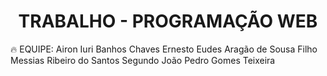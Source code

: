 <h1 align="center">TRABALHO - PROGRAMAÇÃO WEB</h1>

:fire: EQUIPE:
Airon Iuri Banhos Chaves
Ernesto Eudes Aragão de Sousa Filho
Messias Ribeiro do Santos Segundo
João Pedro Gomes Teixeira
